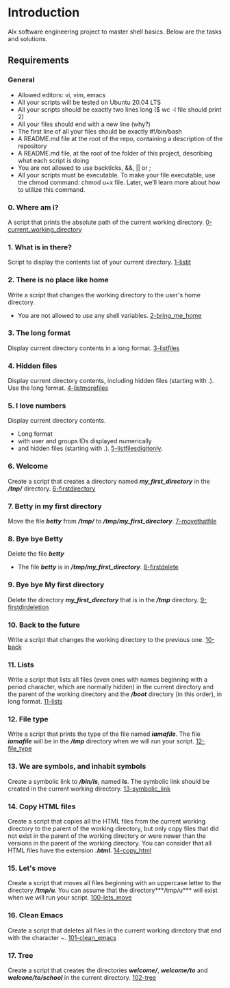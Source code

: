 # Introduction
Alx software engineering project to master shell basics. Below are the tasks and solutions.

## Requirements
### General
- Allowed editors: vi, vim, emacs
- All your scripts will be tested on Ubuntu 20.04 LTS
- All your scripts should be exactly two lines long ($ wc -l file should print 2)
- All your files should end with a new line (why?)
- The first line of all your files should be exactly #!/bin/bash
- A README.md file at the root of the repo, containing a description of the repository
- A README.md file, at the root of the folder of this project, describing what each script is doing
- You are not allowed to use backticks, &&, || or ;
- All your scripts must be executable. To make your file executable, use the chmod command: chmod u+x file. Later, we’ll learn more about how to utilize this command.

### 0. Where am i?
A script that prints the absolute path of the current working directory. [0-current_working_directory](./0-current_working_directory)

### 1. What is in there?
Script to display the contents list of your current directory. [1-listit](./1-listit)

### 2. There is no place like home
Write a script that changes the working directory to the user's home directory.
- You are not allowed to use any shell variables. [2-bring_me_home](./2-bring_me_home)

### 3. The long format
Display current directory contents in a long format. [3-listfiles](./3-listfiles)

### 4. Hidden files
Display current directory contents, including hidden files (starting with .). Use the long format. [4-listmorefiles](./4-listmorefiles)

### 5. I love numbers
Display current directory contents.
- Long format
- with user and groups IDs displayed numerically
- and hidden files (starting with .). [5-listfilesdigitonly](./5-listfiledigitonly).

### 6. Welcome
Create a script that creates a directory named ***my_first_directory*** in the ***/tnp/*** directory. [6-firstdirectory](./6-firstdirectory)

### 7. Betty in my first directory
Move the file ***betty*** from ***/tmp/*** to ***/tmp/my_first_directory***. [7-movethatfile](./7-movethatfile)

### 8. Bye bye Betty
Delete the file ***betty***
- The file ***betty*** is in ***/tmp/my_first_directory***. [8-firstdelete](./8-firstdelete)

### 9. Bye bye My first directory
Delete the directory ***my_first_directory*** that is in the ***/tmp*** directory. [9-firstdirdeletion](./9-firstdirdeletion)

### 10. Back to the future
Write a script that changes the working directory to the previous one. [10-back](./10-back)

### 11. Lists
Write a script that lists all files (even ones with names beginning with a period character, which are normally hidden) in the current directory and the parent of the working directory and the ***/boot*** directory (in this order), in long format. [11-lists](./11-lists)

### 12. File type
Write a script that prints the type of the file named ***iamafile***. The file ***iamafile*** will be in the ***/tmp*** directory when we will run your script. [12-file_type](./12-file_type)

### 13. We are symbols, and inhabit symbols
Create a symbolic link to ***/bin/ls***, named __ls__. The symbolic link should be created in the current working directory. [13-symbolic_link](./13-symbolic_link)

### 14. Copy HTML files
Create a script that copies all the HTML files from the current working directory to the parent of the working directory, but only copy files that did not exist in the parent of the working directory or were newer than the versions in the parent of the working directory. You can consider that all HTML files have the extension ***.html***. [14-copy_html](./14-copy_html)

### 15. Let's move
Create a script that moves all files beginning with an uppercase letter to the directory ***/tmp/u***. You can assume that the directory***/tmp/u*** will exist when we will run your script. [100-lets_move](./100-lets_move)

### 16. Clean Emacs
Create a script that deletes all files in the current working directory that end with the character ~. [101-clean_emacs](./101-clean_emacs)

### 17. Tree
Create a script that creates the directories ***welcome/***, ***welcome/to*** and ***welcone/to/school*** in the current directory. [102-tree](./102-tree)
